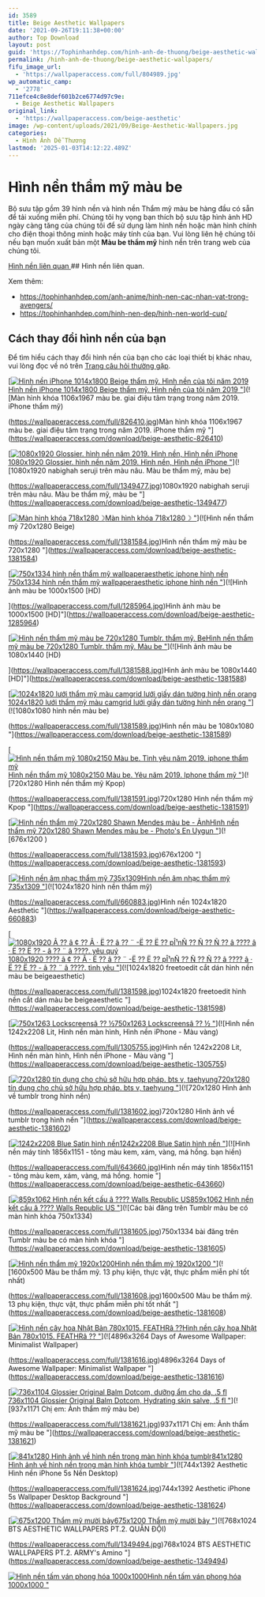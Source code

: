 ```yaml
---
id: 3589
title: Beige Aesthetic Wallpapers
date: '2021-09-26T19:11:38+00:00'
author: Top Download
layout: post
guid: 'https://Tophinhanhdep.com/hinh-anh-de-thuong/beige-aesthetic-wallpapers/'
permalink: /hinh-anh-de-thuong/beige-aesthetic-wallpapers/
fifu_image_url:
  - 'https://wallpaperaccess.com/full/804989.jpg'
wp_automatic_camp:
  - '2778'
711efce4c8e8def601b2ce6774d97c9e:
  - Beige Aesthetic Wallpapers
original_link:
  - 'https://wallpaperaccess.com/beige-aesthetic'
image: /wp-content/uploads/2021/09/Beige-Aesthetic-Wallpapers.jpg
categories:
  - Hình Ảnh Dễ Thương
lastmod: '2025-01-03T14:12:22.489Z'
---
```

# Hình nền thẩm mỹ màu be

Bộ sưu tập gồm 39 hình nền và hình nền Thẩm mỹ màu be hàng đầu có sẵn để tải xuống miễn phí. Chúng tôi hy vọng bạn thích bộ sưu tập hình ảnh HD ngày càng tăng của chúng tôi để sử dụng làm hình nền hoặc màn hình chính cho điện thoại thông minh hoặc máy tính của bạn. Vui lòng liên hệ chúng tôi nếu bạn muốn xuất bản một **Màu be thẩm mỹ** hình nền trên trang web của chúng tôi.

[Hình nền liên quan ](#related) ## Hình nền liên quan.

   
 Xem thêm:

   
- <https://tophinhanhdep.com/anh-anime/hinh-nen-cac-nhan-vat-trong-avengers/>
- <https://tophinhanhdep.com/hinh-nen-dep/hinh-nen-world-cup/>

## Cách thay đổi hình nền của bạn

Để tìm hiểu cách thay đổi hình nền của bạn cho các loại thiết bị khác nhau, vui lòng đọc về nó trên [Trang câu hỏi thường gặp](https://tophinhanhdep.com/faq/).

  
[[![Hình nền iPhone 1014x1800 Beige thẩm mỹ.  Hình nền của tôi năm 2019](https://wallpaperaccess.com/full/804989.jpg)Hình nền iPhone 1014x1800 Beige thẩm mỹ. Hình nền của tôi năm 2019 "](https://wallpaperaccess.com/download/beige-aesthetic-804989)](![Màn hình khóa 1106x1967 màu be.  giai điệu tâm trạng trong năm 2019. iPhone thẩm mỹ)

(https://wallpaperaccess.com/full/826410.jpg)Màn hình khóa 1106x1967 màu be. giai điệu tâm trạng trong năm 2019. iPhone thẩm mỹ "](https://wallpaperaccess.com/download/beige-aesthetic-826410)

[[![1080x1920 Glossier.  hình nền năm 2019. Hình nền, Hình nền iPhone](https://wallpaperaccess.com/full/826405.jpg)1080x1920 Glossier. hình nền năm 2019. Hình nền, Hình nền iPhone "](https://wallpaperaccess.com/download/beige-aesthetic-826405)](![1080x1920 nabighah seruji trên màu nâu.  Màu be thẩm mỹ, màu be)

(https://wallpaperaccess.com/full/1349477.jpg)1080x1920 nabighah seruji trên màu nâu. Màu be thẩm mỹ, màu be "](https://wallpaperaccess.com/download/beige-aesthetic-1349477)

[[![Màn hình khóa 718x1280☽](https://wallpaperaccess.com/full/1311862.jpg)Màn hình khóa 718x1280☽ "](https://wallpaperaccess.com/download/beige-aesthetic-1311862)](![Hình nền thẩm mỹ 720x1280 Beige)

(https://wallpaperaccess.com/full/1381584.jpg)Hình nền thẩm mỹ màu be 720x1280 "](https://wallpaperaccess.com/download/beige-aesthetic-1381584)

[[![750x1334 hình nền thẩm mỹ wallpaperaesthetic iphone hình nền](https://wallpaperaccess.com/full/1169986.jpg)750x1334 hình nền thẩm mỹ wallpaperaesthetic iphone hình nền "](https://wallpaperaccess.com/download/beige-aesthetic-1169986)](![Hình ảnh màu be 1000x1500 [HD)

](https://wallpaperaccess.com/full/1285964.jpg)Hình ảnh màu be 1000x1500 \[HD\]"](https://wallpaperaccess.com/download/beige-aesthetic-1285964)

[[![Hình nền thẩm mỹ màu be 720x1280 Tumblr.  thẩm mỹ.  Be](https://wallpaperaccess.com/full/826413.png)Hình nền thẩm mỹ màu be 720x1280 Tumblr. thẩm mỹ. Màu be "](https://wallpaperaccess.com/download/beige-aesthetic-826413)](![Hình ảnh màu be 1080x1440 [HD)

](https://wallpaperaccess.com/full/1381588.jpg)Hình ảnh màu be 1080x1440 \[HD\]"](https://wallpaperaccess.com/download/beige-aesthetic-1381588)

[[![1024x1820 lưới thẩm mỹ màu camgrid lưới giấy dán tường hình nền orang](https://wallpaperaccess.com/full/660883.jpg)1024x1820 lưới thẩm mỹ màu camgrid lưới giấy dán tường hình nền orang "](https://wallpaperaccess.com/download/beige-aesthetic-660883)](![1080x1080 hình nền màu be)

(https://wallpaperaccess.com/full/1381589.jpg)Hình nền màu be 1080x1080 "](https://wallpaperaccess.com/download/beige-aesthetic-1381589)

[[![Hình nền thẩm mỹ 1080x2150 Màu be.  Tình yêu năm 2019. iphone thẩm mỹ](https://wallpaperaccess.com/full/1381590.jpg)Hình nền thẩm mỹ 1080x2150 Màu be. Yêu năm 2019. Iphone thẩm mỹ "](https://wallpaperaccess.com/download/beige-aesthetic-1381590)](![720x1280 Hình nền thẩm mỹ Kpop)

(https://wallpaperaccess.com/full/1381591.jpg)720x1280 Hình nền thẩm mỹ Kpop "](https://wallpaperaccess.com/download/beige-aesthetic-1381591)

[[![Hình nền thẩm mỹ 720x1280 Shawn Mendes màu be - Ảnh](https://wallpaperaccess.com/full/1381592.jpg)Hình nền thẩm mỹ 720x1280 Shawn Mendes màu be - Photo's En Uygun "](https://wallpaperaccess.com/download/beige-aesthetic-1381592)](![676x1200 )

(https://wallpaperaccess.com/full/1381593.jpg)676x1200 "](https://wallpaperaccess.com/download/beige-aesthetic-1381593)

[[![Hình nền âm nhạc thẩm mỹ 735x1309](https://wallpaperaccess.com/full/1381594.jpg)Hình nền âm nhạc thẩm mỹ 735x1309 "](https://wallpaperaccess.com/download/beige-aesthetic-1381594)](![1024x1820 hình nền thẩm mỹ)

(https://wallpaperaccess.com/full/660883.jpg)Hình nền 1024x1820 Aesthetic "](https://wallpaperaccess.com/download/beige-aesthetic-660883)

[[![1080x1920 Â ?? â ¢ ?? Â · Ë ?? â ?? ¨ -Ë ?? Ë ??  pÎ¹nÑ ?? Ñ ?? Ñ ??  â ???? â · Ë ?? Ë ?? - â ?? ¨ â ????.  yêu quý](https://wallpaperaccess.com/full/1381597.jpg)1080x1920 ???? â ¢ ?? Â · Ë ?? â ?? ¨ -Ë ?? Ë ?? pÎ¹nÑ ?? Ñ ?? Ñ ?? â ???? â · Ë ?? Ë ?? - â ?? ¨ â ????. tình yêu "](https://wallpaperaccess.com/download/beige-aesthetic-1381597)](![1024x1820 freetoedit cắt dán hình nền màu be beigeaesthetic)

(https://wallpaperaccess.com/full/1381598.jpg)1024x1820 freetoedit hình nền cắt dán màu be beigeaesthetic "](https://wallpaperaccess.com/download/beige-aesthetic-1381598)

[[![750x1263 Lockscreensâ ?? ½](https://wallpaperaccess.com/full/1381599.jpg)750x1263 Lockscreensâ ?? ½ "](https://wallpaperaccess.com/download/beige-aesthetic-1381599)](![Hình nền 1242x2208 Lit, Hình nền màn hình, Hình nền iPhone - Màu vàng)

(https://wallpaperaccess.com/full/1305755.jpg)Hình nền 1242x2208 Lit, Hình nền màn hình, Hình nền iPhone - Màu vàng "](https://wallpaperaccess.com/download/beige-aesthetic-1305755)

[[![720x1280 tín dụng cho chủ sở hữu hợp pháp.  bts v, taehyung](https://wallpaperaccess.com/full/1381601.jpg)720x1280 tín dụng cho chủ sở hữu hợp pháp. bts v, taehyung "](https://wallpaperaccess.com/download/beige-aesthetic-1381601)](![720x1280 Hình ảnh về tumblr trong hình nền)

(https://wallpaperaccess.com/full/1381602.jpg)720x1280 Hình ảnh về tumblr trong hình nền "](https://wallpaperaccess.com/download/beige-aesthetic-1381602)

[[![1242x2208 Blue Satin hình nền](https://wallpaperaccess.com/full/826434.jpg)1242x2208 Blue Satin hình nền "](https://wallpaperaccess.com/download/beige-aesthetic-826434)](![Hình nền máy tính 1856x1151 - tông màu kem, xám, vàng, má hồng.  bạn hiền)

(https://wallpaperaccess.com/full/643660.jpg)Hình nền máy tính 1856x1151 - tông màu kem, xám, vàng, má hồng. homie "](https://wallpaperaccess.com/download/beige-aesthetic-643660)

[[![859x1062 Hình nền kết cấu â ????  Walls Republic US](https://wallpaperaccess.com/full/1381604.jpg)859x1062 Hình nền kết cấu â ???? Walls Republic US "](https://wallpaperaccess.com/download/beige-aesthetic-1381604)](![Các bài đăng trên Tumblr màu be có màn hình khóa 750x1334)

(https://wallpaperaccess.com/full/1381605.jpg)750x1334 bài đăng trên Tumblr màu be có màn hình khóa "](https://wallpaperaccess.com/download/beige-aesthetic-1381605)

[[![Hình nền thẩm mỹ 1920x1200](https://wallpaperaccess.com/full/1381607.jpg)Hình nền thẩm mỹ 1920x1200 "](https://wallpaperaccess.com/download/beige-aesthetic-1381607)](![1600x500 Màu be thẩm mỹ.  13 phụ kiện, thực vật, thực phẩm miễn phí tốt nhất)

(https://wallpaperaccess.com/full/1381608.jpg)1600x500 Màu be thẩm mỹ. 13 phụ kiện, thực vật, thực phẩm miễn phí tốt nhất "](https://wallpaperaccess.com/download/beige-aesthetic-1381608)

[[![Hình nền cây hoa Nhật Bản 780x1015.  FEATHRâ ??](https://wallpaperaccess.com/full/1381614.jpg)Hình nền cây hoa Nhật Bản 780x1015. FEATHRâ ?? "](https://wallpaperaccess.com/download/beige-aesthetic-1381614)](![4896x3264 Days of Awesome Wallpaper: Minimalist Wallpaper)

(https://wallpaperaccess.com/full/1381616.jpg)4896x3264 Days of Awesome Wallpaper: Minimalist Wallpaper "](https://wallpaperaccess.com/download/beige-aesthetic-1381616)

[[![736x1104 Glossier Original Balm Dotcom, dưỡng ẩm cho da, .5 fl](https://wallpaperaccess.com/full/1381619.jpg)736x1104 Glossier Original Balm Dotcom, Hydrating skin salve, .5 fl "](https://wallpaperaccess.com/download/beige-aesthetic-1381619)](![937x1171 Chị em: Ảnh thẩm mỹ màu be)

(https://wallpaperaccess.com/full/1381621.jpg)937x1171 Chị em: Ảnh thẩm mỹ màu be "](https://wallpaperaccess.com/download/beige-aesthetic-1381621)

[[![841x1280 Hình ảnh về hình nền trong màn hình khóa tumblr](https://wallpaperaccess.com/full/1381622.jpg)841x1280 Hình ảnh về hình nền trong màn hình khóa tumblr "](https://wallpaperaccess.com/download/beige-aesthetic-1381622)](![744x1392 Aesthetic Hình nền iPhone 5s Nền Desktop)

(https://wallpaperaccess.com/full/1381624.jpg)744x1392 Aesthetic iPhone 5s Wallpaper Desktop Background "](https://wallpaperaccess.com/download/beige-aesthetic-1381624)

[[![675x1200 Thẩm mỹ mười bảy](https://wallpaperaccess.com/full/1381627.jpg)675x1200 Thẩm mỹ mười bảy "](https://wallpaperaccess.com/download/beige-aesthetic-1381627)](![768x1024 BTS AESTHETIC WALLPAPERS PT.2.  QUÂN ĐỘI)

(https://wallpaperaccess.com/full/1349494.jpg)768x1024 BTS AESTHETIC WALLPAPERS PT.2. ARMY's Amino "](https://wallpaperaccess.com/download/beige-aesthetic-1349494)

[![Hình nền tấm ván phong hóa 1000x1000](https://wallpaperaccess.com/full/1381629.jpg)Hình nền tấm ván phong hóa 1000x1000 "](https://wallpaperaccess.com/download/beige-aesthetic-1381629)

